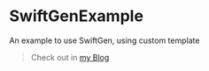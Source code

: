 # SwiftGenExample
An example to use SwiftGen, using custom template

>Check out in [my Blog](http://www.myhanson.com/2017/12/08/%E7%94%A8SwiftGen%E7%AE%A1%E7%90%86UIImage%E7%AD%89%E7%9A%84String-based%E6%8E%A5%E5%8F%A3/#more)
